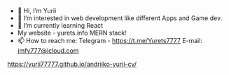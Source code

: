 - 👋 Hi, I’m Yurii
- 👀 I’m interested in web development like different Apps and Game dev.
- 🌱 I’m currently learning React
- My website - yurets.info MERN stack!
- 📫 How to reach me:
  Telegram - https://t.me/Yurets7777
  E-mail: jmfy777@icloud.com

https://yurii77777.github.io/andriiko-yurii-cv/
